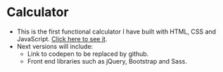 # Calculator
* This is the first functional calculator I have built with HTML, CSS and JavaScript. [Click here to see it](https://carolinaac.github.io/Calculator/). 
* Next versions will include:
    - Link to codepen to be replaced by github. 
    - Front end libraries such as jQuery, Bootstrap and Sass.


    
